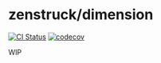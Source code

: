 # zenstruck/dimension

[![CI Status](https://github.com/zenstruck/dimension/workflows/CI/badge.svg)](https://github.com/zenstruck/dimension/actions?query=workflow%3ACI)
[![codecov](https://codecov.io/gh/zenstruck/dimension/branch/1.x/graph/badge.svg?token=255O1QA2UU)](https://codecov.io/gh/zenstruck/dimension)

WIP
